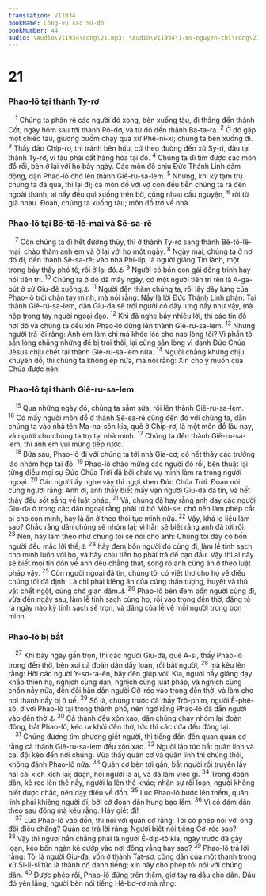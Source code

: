 ```yaml
---
translation: VI1934
bookName: Công-vụ các Sứ-đồ 
bookNumber: 44
audio: \Audio\VI1934\cong\21.mp3; \Audio\VI1934\1-ms-nguyen-thi\cong\21.mp3; \Audio\VI1934\2-ms-david-dong\cong\21.mp3
---
```


<div class="title"><h1>21</h1><h3>Phao-lô tại thành Ty-rơ</h3></div>
<span class="verse cong_21_1"> <sup>1</sup> Chúng ta phân rẽ các người đó xong, bèn xuống tàu, đi thẳng đến thành Cốt, ngày hôm sau tới thành Rô-đơ, và từ đó đến thành Ba-ta-ra. </span>
<span class="verse cong_21_2"><sup>2</sup> Ở đó gặp một chiếc tàu, giương buồm chạy qua xứ Phê-ni-xi; chúng ta bèn xuống đi. </span>
<span class="verse cong_21_3"><sup>3</sup> Thấy đảo Chíp-rơ, thì tránh bên hữu, cứ theo đường đến xứ Sy-ri, đậu tại thành Ty-rơ, vì tàu phải cất hàng hóa tại đó. </span>
<span class="verse cong_21_4"><sup>4</sup> Chúng ta đi tìm được các môn đồ rồi, bèn ở lại với họ bảy ngày. Các môn đồ chịu Đức Thánh Linh cảm động, dặn Phao-lô chớ lên thành Giê-ru-sa-lem. </span>
<span class="verse cong_21_5"><sup>5</sup> Nhưng, khi kỳ tạm trú chúng ta đã qua, thì lại đi; cả môn đồ với vợ con đều tiễn chúng ta ra đến ngoài thành, ai nấy đều quì xuống trên bờ, cùng nhau cầu nguyện, </span>
<span class="verse cong_21_6"><sup>6</sup> rồi từ giã nhau. Đoạn, chúng ta xuống tàu; môn đồ trở về nhà. <br/></span>
<div class="title"><h3>Phao-lô tại Bê-tô-lê-mai và Sê-sa-rê</h3></div>
<span class="verse cong_21_7"> <sup>7</sup> Còn chúng ta đi hết đường thủy, thì ở thành Ty-rơ sang thành Bê-tô-lê-mai, chào thăm anh em và ở lại với họ một ngày. </span>
<span class="verse cong_21_8"><sup>8</sup> Ngày mai, chúng ta ở nơi đó đi, đến thành Sê-sa-rê; vào nhà Phi-líp, là người giảng Tin lành, một trong bảy thầy phó tế, rồi ở lại đó.<a data-toggle="tooltip" data-placement="bottom" title="Cong 6:5; 8:5">⚓</a></span>
<span class="verse cong_21_9"><sup>9</sup> Người có bốn con gái đồng trinh hay nói tiên tri. </span>
<span class="verse cong_21_10"><sup>10</sup> Chúng ta ở đó đã mấy ngày, có một người tiên tri tên là A-ga-bút ở xứ Giu-đê xuống.<a data-toggle="tooltip" data-placement="bottom" title="Cong 11:28">⚓</a></span>
<span class="verse cong_21_11"><sup>11</sup> Người đến thăm chúng ta, rồi lấy dây lưng của Phao-lô trói chân tay mình, mà nói rằng: Nầy là lời Đức Thánh Linh phán: Tại thành Giê-ru-sa-lem, dân Giu-đa sẽ trói người có dây lưng nầy như vậy, mà nộp trong tay người ngoại đạo. </span>
<span class="verse cong_21_12"><sup>12</sup> Khi đã nghe bấy nhiêu lời, thì các tín đồ nơi đó và chúng ta đều xin Phao-lô đừng lên thành Giê-ru-sa-lem. </span>
<span class="verse cong_21_13"><sup>13</sup> Nhưng người trả lời rằng: Anh em làm chi mà khóc lóc cho nao lòng tôi? Vì phần tôi sẵn lòng chẳng những để bị trói thôi, lại cũng sẵn lòng vì danh Đức Chúa Jêsus chịu chết tại thành Giê-ru-sa-lem nữa. </span>
<span class="verse cong_21_14"><sup>14</sup> Người chẳng khứng chịu khuyên dỗ, thì chúng ta không ép nữa, mà nói rằng: Xin cho ý muốn của Chúa được nên! <br/></span>
<div class="title"><h3>Phao-lô tại thành Giê-ru-sa-lem</h3></div>
<span class="verse cong_21_15"> <sup>15</sup> Qua những ngày đó, chúng ta sắm sửa, rồi lên thành Giê-ru-sa-lem. </span>
<span class="verse cong_21_16"><sup>16</sup> Có mấy người môn đồ ở thành Sê-sa-rê cũng đến đó với chúng ta, dẫn chúng ta vào nhà tên Ma-na-sôn kia, quê ở Chíp-rơ, là một môn đồ lâu nay, và người cho chúng ta trọ tại nhà mình. </span>
<span class="verse cong_21_17"><sup>17</sup> Chúng ta đến thành Giê-ru-sa-lem, thì anh em vui mừng tiếp rước. <br/></span>
<span class="verse cong_21_18"> <sup>18</sup> Bữa sau, Phao-lô đi với chúng ta tới nhà Gia-cơ; có hết thảy các trưởng lão nhóm họp tại đó. </span>
<span class="verse cong_21_19"><sup>19</sup> Phao-lô chào mừng các người đó rồi, bèn thuật lại từng điều mọi sự Đức Chúa Trời đã bởi chức vụ mình làm ra trong người ngoại. </span>
<span class="verse cong_21_20"><sup>20</sup> Các người ấy nghe vậy thì ngợi khen Đức Chúa Trời. Đoạn nói cùng người rằng: Anh ơi, anh thấy biết mấy vạn người Giu-đa đã tin, và hết thảy đều sốt sắng về luật pháp. </span>
<span class="verse cong_21_21"><sup>21</sup> Vả, chúng đã hay rằng anh dạy các người Giu-đa ở trong các dân ngoại rằng phải từ bỏ Môi-se, chớ nên làm phép cắt bì cho con mình, hay là ăn ở theo thói tục mình nữa. </span>
<span class="verse cong_21_22"><sup>22</sup> Vậy, khá lo liệu làm sao? Chắc rằng dân chúng sẽ nhóm lại; vì hẳn sẽ biết rằng anh đã tới rồi. </span>
<span class="verse cong_21_23"><sup>23</sup> Nên, hãy làm theo như chúng tôi sẽ nói cho anh: Chúng tôi đây có bốn người đều mắc lời thề;<a data-toggle="tooltip" data-placement="bottom" title="Dan 6:13-21">⚓</a></span>
<span class="verse cong_21_24"><sup>24</sup> hãy đem bốn người đó cùng đi, làm lễ tinh sạch cho mình luôn với họ, và hãy chịu tiền họ phải trả để cạo đầu. Vậy thì ai nấy sẽ biết mọi tin đồn về anh đều chẳng thật, song rõ anh cũng ăn ở theo luật pháp vậy. </span>
<span class="verse cong_21_25"><sup>25</sup> Còn người ngoại đã tin, chúng tôi có viết thơ cho họ về điều chúng tôi đã định: Là chỉ phải kiêng ăn của cúng thần tượng, huyết và thú vật chết ngột, cùng chớ gian dâm.<a data-toggle="tooltip" data-placement="bottom" title="Cong 15:29">⚓</a></span>
<span class="verse cong_21_26"><sup>26</sup> Phao-lô bèn đem bốn người cùng đi, vừa đến ngày sau, làm lễ tinh sạch cùng họ, rồi vào trong đền thờ, đặng tỏ ra ngày nào kỳ tinh sạch sẽ trọn, và dâng của lễ về mỗi người trong bọn mình. <br/></span>
<div class="title"><h3>Phao-lô bị bắt</h3></div>
<span class="verse cong_21_27"> <sup>27</sup> Khi bảy ngày gần trọn, thì các người Giu-đa, quê A-si, thấy Phao-lô trong đền thờ, bèn xui cả đoàn dân dấy loạn, rồi bắt người, </span>
<span class="verse cong_21_28"><sup>28</sup> mà kêu lên rằng: Hỡi các người Y-sơ-ra-ên, hãy đến giúp với! Kìa, người nầy giảng dạy khắp thiên hạ, nghịch cùng dân, nghịch cùng luật pháp, và nghịch cùng chốn nầy nữa, đến đỗi hắn dẫn người Gờ-réc vào trong đền thờ, và làm cho nơi thánh nầy bị ô uế. </span>
<span class="verse cong_21_29"><sup>29</sup> Số là, chúng trước đã thấy Trô-phim, người Ê-phê-sô, ở với Phao-lô tại trong thành phố, nên ngờ rằng Phao-lô đã dẫn người vào đền thờ.<a data-toggle="tooltip" data-placement="bottom" title="Cong 20:4">⚓</a></span>
<span class="verse cong_21_30"><sup>30</sup> Cả thành đều xôn xao, dân chúng chạy nhóm lại đoàn đông, bắt Phao-lô, kéo ra khỏi đền thờ, tức thì các cửa đều đóng lại. <br/></span>
<span class="verse cong_21_31"> <sup>31</sup> Chúng đương tìm phương giết người, thì tiếng đồn đến quan quản cơ rằng cả thành Giê-ru-sa-lem đều xôn xao. </span>
<span class="verse cong_21_32"><sup>32</sup> Người lập tức bắt quân lính và cai đội kéo đến nơi chúng. Vừa thấy quản cơ và quân lính thì chúng thôi, không đánh Phao-lô nữa. </span>
<span class="verse cong_21_33"><sup>33</sup> Quản cơ bèn tới gần, bắt người rồi truyền lấy hai cái xích xích lại; đoạn, hỏi người là ai, và đã làm việc gì. </span>
<span class="verse cong_21_34"><sup>34</sup> Trong đoàn dân, kẻ reo lên thể nầy, người la lên thể khác; nhân sự rối loạn, người không biết được chắc, nên dạy điệu về đồn. </span>
<span class="verse cong_21_35"><sup>35</sup> Lúc Phao-lô bước lên thềm, quân lính phải khiêng người đi, bởi cớ đoàn dân hung bạo lắm. </span>
<span class="verse cong_21_36"><sup>36</sup> Vì có đám dân theo sau đông mà kêu rằng: Hãy giết đi! <br/></span>
<span class="verse cong_21_37"> <sup>37</sup> Lúc Phao-lô vào đồn, thì nói với quản cơ rằng: Tôi có phép nói với ông đôi điều chăng? Quản cơ trả lời rằng: Ngươi biết nói tiếng Gờ-réc sao? </span>
<span class="verse cong_21_38"><sup>38</sup> Vậy thì ngươi hẳn chẳng phải là người Ê-díp-tô kia, ngày trước đã gây loạn, kéo bốn ngàn kẻ cướp vào nơi đồng vắng hay sao? </span>
<span class="verse cong_21_39"><sup>39</sup> Phao-lô trả lời rằng: Tôi là người Giu-đa, vốn ở thành Tạt-sơ, công dân của một thành trong xứ Si-li-si tức là thành có danh tiếng; xin hãy cho phép tôi nói với chúng dân. </span>
<span class="verse cong_21_40"><sup>40</sup> Được phép rồi, Phao-lô đứng trên thềm, giơ tay ra dấu cho dân. Đâu đó yên lặng, người bèn nói tiếng Hê-bơ-rơ mà rằng: <br/></span>

